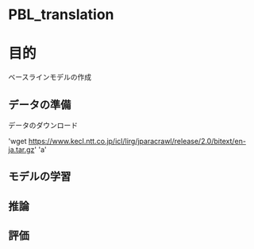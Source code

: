 # PBL_translation

# 目的
ベースラインモデルの作成

## データの準備
データのダウンロード


'wget https://www.kecl.ntt.co.jp/icl/lirg/jparacrawl/release/2.0/bitext/en-ja.tar.gz'
'a'



## モデルの学習

## 推論

## 評価

